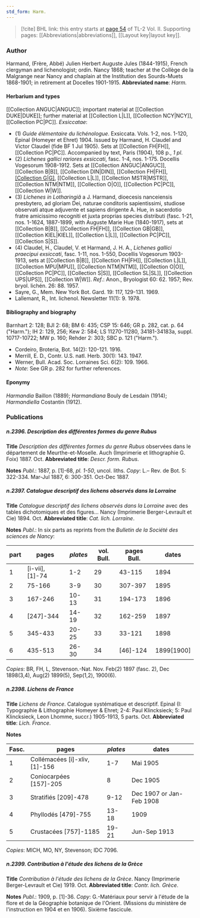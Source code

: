 ```yaml
---
std_form: Harm.
---
```


> [!cite] BHL link: this entry starts at [page 54](https://www.biodiversitylibrary.org/page/33068296) of TL-2 Vol. II.
> Supporting pages: [[Abbreviations|abbreviations]], [[Layout key|layout key]].

### Author

Harmand, (Frère, Abbé) Julien Herbert Auguste Jules (1844-1915), French clergyman and lichenologist; ordin. Nancy 1868; teacher at the Collège de la Malgrange near Nancy and chaplain at the Institution des Sourds-Muets 1868-1901; in retirement at Docelles 1901-1915. 
**Abbreviated name**: *Harm.*

#### Herbarium and types

[[Collection ANGUC|ANGUC]]; important material at [[Collection DUKE|DUKE]]; further material at [[Collection L|L]], [[Collection NCY|NCY]], [[Collection PC|PC]].
*Exsiccatae*:
- (1) *Guide élémentaire du lichénologue*. Exsiccata. Vols. 1-2, nos. 1-120, Epinal (Homeyer et Ehret) 1904. Issued by Harmand, H. Claudel and Victor Claudel (fide BF 1 Jul 1905). Sets at [[Collection FH|FH]], [[Collection PC|PC]]. Accompanied by text, Paris (1904), 108 p., *1 pl*.
- (2) *Lichenes gallici rariores exsiccati*, fasc. 1-4, nos. 1-175. Docellis Vogesorum 1908-1912. Sets at [[Collection ANGUC|ANGUC]], [[Collection B|B]], [[Collection DIN|DIN]], [[Collection FH|FH]], [[Collection G|G]](1-3), [[Collection L|L]], [[Collection MSTR|MSTR]], [[Collection NTM|NTM]], [[Collection O|O]], [[Collection PC|PC]], [[Collection W|W]].
- (3) *Lichenes in Lotharingiâ* a J. Harmand, dioecesis nanceiensis presbytero, ad gloriam Dei, naturae conditoris sapientissimi, studiose observati atque adjuvente et sapiens dirigente A. Hue, in sacerdotio fratre amicissimo recogniti et juxta proprias species distributi (fasc. 1-21, nos. 1-1624, 1887-1899, with Auguste Marie Hue (1840-1917), sets at [[Collection B|B]], [[Collection FH|FH]], [[Collection GB|GB]], [[Collection KIEL|KIEL]], [[Collection L|L]], [[Collection PC|PC]], [[Collection S|S]].
- (4) Claudel, H., Claudel, V. et Harmand, J. H. A., *Lichenes gallici praecipui exsiccati*, fasc. 1-11, nos. 1-550, Docellis Vogesorum 1903-1913, sets at [[Collection B|B]], [[Collection FH|FH]], [[Collection L|L]], [[Collection MPU|MPU]], [[Collection NTM|NTM]], [[Collection O|O]], [[Collection PC|PC]], [[Collection S|S]], [[Collection SL|SL]], [[Collection UPS|UPS]], [[Collection W|W]].
*Ref*.: Anon., Bryologist 60: 62. 1957; Rev. bryol. lichén. 26: 88. 1957.
- Sayre, G., Mem. New York Bot. Gard. 19: 117, 129-131. 1969.
- Lallemant, R., Int. lichenol. Newsletter 11(1): 9. 1978.

#### Bibliography and biography

Barnhart 2: 128; BJI 2: 68; BM 6: 435; CSP 15: 646; GR p. 282, cat. p. 64 ("Harm."); IH 2: 129, 256; Kew 2: 584; LS 11270-11280, 34181-34183a, suppl. 10717-10722; MW p. 160; Rehder 2: 303; SBC p. 121 ("Harm.").
- Cordeiro, Broteria, Bot. 14(2): 120-121. 1916.
- Merrill, E. D., Contr. U.S. natl. Herb. 30(1): 143. 1947.
- Werner, Bull. Acad. Soc. Lorraines Sci. 6(2): 109. 1966.
- *Note*: See GR p. 282 for further references.

#### Eponymy

*Harmandia* Baillon (1889); *Harmandiana* Bouly de Lesdain (1914); *Harmandiella* Costantin (1912).

### Publications

##### n.2396. Description des différentes formes du genre Rubus

**Title**
*Description des différentes formes du genre Rubus* observées dans le département de Meurthe-et-Moselle. Auch (Imprimerie et lithographie G. Foix) 1887. Oct.
**Abbreviated title**: *Descr. form. Rubus*.

**Notes**
*Publ*.: 1887, p. \[1\]-68, *pl. 1-50*, uncol. liths. *Copy*: L.– Rev. de Bot. 5: 322-334. Mar-Jul 1887, 6: 300-351. Oct-Dec 1887.

##### n.2397. Catalogue descriptif des lichens observés dans la Lorraine

**Title**
*Catalogue descriptif des lichens observés dans la Lorraine* avec des tables dichotomiques et des figures... Nancy (Imprimerie Berger-Levrault et Cie) 1894. Oct.
**Abbreviated title**: *Cat. lich. Lorraine*.

**Notes**
*Publ*.: In six parts as reprints from the *Bulletin de la Société des sciences de Nancy*:

|part	|pages	|*plates*	|vol. Bull.	|pages Bull.	|dates|
|---	|---	|---	|---	|---	|---	|
|1	|\[i-vii\], \[1\]-74	|1-2	|29	|43-115	|1894|
|2	|75-166	|3-9	|30	|307-397	|1895|
|3	|167-246	|10-13	|31	|194-173	|1896|
|4	|\[247\]-344	|14-19	|32	|162-259	|1897|
|5	|345-433	|20-25	|33	|33-121	|1898|
|6	|435-513	|26-30	|34	|\[46\]-124	|1899\[1900\]|

*Copies*: BR, FH, L, Stevenson.-Nat. Nov. Feb(2) 1897 (fasc. 2), Dec 1898(3,4), Aug(2) 1899(5), Sep(1,2), 1900(6).

##### n.2398. Lichens de France

**Title**
*Lichens de France*. Catalogue systématique et descriptif. Epinal (I: Typographie & Lithographie Homeyer & Ehret; 2-4: Paul Klincksieck; 5: Paul Klincksieck, Leon Lhomme, succr.) 1905-1913, 5 parts. Oct.
**Abbreviated title**: *Lich. France*.

**Notes**

|Fasc.	|pages	|*plates*	|dates|
|---	|---	|---	|---	|
|1	|Collémacées \[i\]-xliv, \[1\]-156	|1-7	|Mai 1905|
|2	|Coniocarpées \[157\]-205	|8	|Dec 1905|
|3	|Stratifiés \[209\]-478	|9-12	|Dec 1907 or Jan-Feb 1908|
|4	|Phyllodés \[479\]-755	|13-18	|1909|
|5	|Crustacées \[757\]-1185	|19-21	|Jun-Sep 1913|

*Copies*: MICH, MO, NY, Stevenson; IDC 7096.

##### n.2399. Contribution à l'étude des lichens de la Grèce

**Title**
*Contribution à l'étude des lichens de la Grèce*. Nancy (Imprimerie Berger-Levrault et Cie) 1919. Oct.
**Abbreviated title**: *Contr. lich. Grèce*.

**Notes**
*Publ*.: 1909, p. \[1\]-36. *Copy*: G.-Matériaux pour servir à l'étude de la flore et de la Géographie botanique de l'Orient. (Missions du ministère de l'instruction en 1904 et en 1906). Sixième fascicule.

